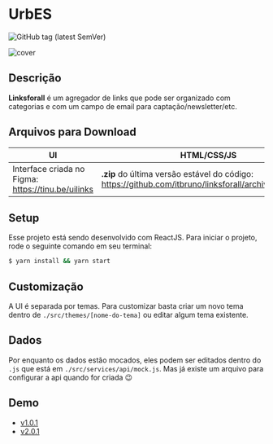 # UrbES
![GitHub tag (latest SemVer)](https://img.shields.io/github/v/tag/itbruno/linksforall?label=version)

![cover](https://cldup.com/v6OkMOSwGX-2000x2000.jpeg)

## Descrição
**Linksforall** é um agregador de links que pode ser organizado com categorias e com um campo de email para captação/newsletter/etc.

## Arquivos para Download	
|UI|HTML/CSS/JS|	
|--|-----------|	
|Interface criada no Figma: https://tinu.be/uilinks|**.zip** do última versão estável do código: https://github.com/itbruno/linksforall/archive/master.zip|

## Setup
Esse projeto está sendo desenvolvido com ReactJS. Para iniciar o projeto, rode o seguinte comando em seu terminal:
```sh
$ yarn install && yarn start
```

## Customização
A UI é separada por temas. Para  customizar basta criar um novo tema dentro de `./src/themes/[nome-do-tema]` ou editar algum tema existente.

## Dados
Por enquanto os dados estão mocados, eles podem ser editados dentro do `.js` que está em `./src/services/api/mock.js`. Mas já existe um arquivo para configurar a api quando for criada 😉

## Demo
- [v1.0.1](https://linksforall.surge.sh)
- [v2.0.1](https://linksforall.vercel.app)
